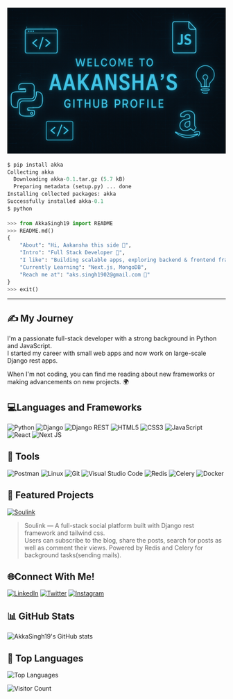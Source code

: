 <p align="center">
  <img src="akka.png" alt="Header Image" />
</p>

```python
$ pip install akka
Collecting akka
  Downloading akka-0.1.tar.gz (5.7 kB)
  Preparing metadata (setup.py) ... done
Installing collected packages: akka
Successfully installed akka-0.1
$ python

>>> from AkkaSingh19 import README
>>> README.md()
{
    "About": "Hi, Aakansha this side 👋",
    "Intro": "Full Stack Developer 🚀",
    "I like": "Building scalable apps, exploring backend & frontend frameworks 🧑‍💻",
    "Currently Learning": "Next.js, MongoDB",
    "Reach me at": "aks.singh1902@gmail.com 📨"
}
>>> exit()
```
---
## ✍️ My Journey

I'm a passionate full-stack developer with a strong background in Python and JavaScript.  
I started my career with small web apps and now work on large-scale Django rest apps.

When I'm not coding, you can find me reading about new frameworks or making advancements on new projects. 🌍


## 💻Languages and Frameworks
![Python](https://img.shields.io/badge/python-3670A0?style=for-the-badge&logo=python&logoColor=ffdd54)
![Django](https://img.shields.io/badge/django-%23092E20.svg?style=for-the-badge&logo=django&logoColor=white)
![Django REST](https://img.shields.io/badge/DJANGO-REST-ff1709?style=for-the-badge&logo=django&logoColor=white&color=ff1709&labelColor=gray)
![HTML5](https://img.shields.io/badge/html5-%23E34F26.svg?style=for-the-badge&logo=html5&logoColor=white)
![CSS3](https://img.shields.io/badge/css3-%231572B6.svg?style=for-the-badge&logo=css3&logoColor=white)
![JavaScript](https://img.shields.io/badge/javascript-%23323330.svg?style=for-the-badge&logo=javascript&logoColor=%23F7DF1E)
![React](https://img.shields.io/badge/react-%2320232a.svg?style=for-the-badge&logo=react&logoColor=%2361DAFB)
![Next JS](https://img.shields.io/badge/Next.js-black?style=for-the-badge&logo=next.js&logoColor=white)

## 🔦 Tools
![Postman](https://img.shields.io/badge/Postman-FF6C37?style=for-the-badge&logo=postman&logoColor=white)
![Linux](https://img.shields.io/badge/Linux-FCC624?style=for-the-badge&logo=linux&logoColor=black)
![Git](https://img.shields.io/badge/git-%23F05033.svg?style=for-the-badge&logo=git&logoColor=white)
![Visual Studio Code](https://img.shields.io/badge/Visual%20Studio%20Code-0078d7.svg?style=for-the-badge&logo=visual-studio-code&logoColor=white)
![Redis](https://img.shields.io/badge/redis-%23DD0031.svg?style=for-the-badge&logo=redis&logoColor=white)
![Celery](https://img.shields.io/badge/celery-%233B8739.svg?style=for-the-badge&logo=celery&logoColor=white)
![Docker](https://img.shields.io/badge/docker-%230db7ed.svg?style=for-the-badge&logo=docker&logoColor=white)

## 📂 Featured Projects
[![Soulink](https://github-readme-stats.vercel.app/api/pin/?username=AkkaSingh19&repo=soulink&theme=tokyonight)](https://github.com/AkkaSingh19/soulink)  
> Soulink — A full-stack social platform built with Django rest framework and tailwind css.  
> Users can subscribe to the blog, share the posts, search for posts as well as comment their views. Powered by Redis and Celery for background tasks(sending mails).


## 🌐Connect With Me!
[![LinkedIn](https://img.shields.io/badge/linkedin-%230077B5.svg?style=for-the-badge&logo=linkedin&logoColor=white)](https://www.linkedin.com/in/aakansha-singh-9102b2251/) 
[![Twitter](https://img.shields.io/badge/Twitter-%231DA1F2.svg?style=for-the-badge&logo=Twitter&logoColor=white)](https://x.com/Aakansh44704609) 
[![Instagram](https://img.shields.io/badge/Instagram-%23E4405F.svg?style=for-the-badge&logo=Instagram&logoColor=white)](https://www.instagram.com/aakansha_singh1910/)


## 📊 GitHub Stats
![AkkaSingh19's GitHub stats](https://github-readme-stats.vercel.app/api?username=AkkaSingh19&show_icons=true&theme=tokyonight)


## 🧠 Top Languages
![Top Languages](https://github-readme-stats.vercel.app/api/top-langs/?username=AkkaSingh19&layout=compact&theme=tokyonight)

![Visitor Count](https://profile-counter.glitch.me/AkkaSingh19/count.svg)
